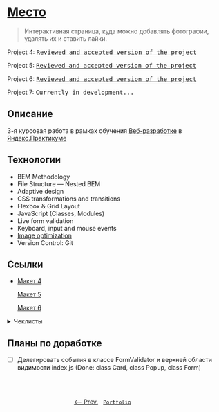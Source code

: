 # [Место](https://artginzburg.github.io/mesto/)

> Интерактивная страница, куда можно добавлять фотографии, удалять их и ставить лайки.

Project 4: <kbd>[Reviewed and accepted version of the project](https://github.com/artginzburg/mesto/tree/project-4_final)</kbd>

Project 5: <kbd>[Reviewed and accepted version of the project](https://github.com/artginzburg/mesto/tree/project-5_final)</kbd>

Project 6: <kbd>[Reviewed and accepted version of the project](https://github.com/artginzburg/mesto/tree/project-6_final)</kbd>

Project 7: <kbd>Currently in development...</kbd>

## Описание

3-я курсовая работа в рамках обучения [Веб-разработке](https://praktikum.yandex.ru/web/) в [Яндекс.Практикуме](https://praktikum.yandex.ru/)

## Технологии

- BEM Methodology
- File Structure — Nested BEM
- Adaptive design
- CSS transformations and transitions
- Flexbox & Grid Layout
- JavaScript (Classes, Modules)
- Live form validation
- Keyboard, input and mouse events
- [Image optimization](https://tinypng.com/)
- Version Control: Git

## Ссылки

- [Макет 4](https://www.figma.com/file/2cn9N9jSkmxD84oJik7xL7/JavaScript.-Sprint-4)

  [Макет 5](https://www.figma.com/file/bjyvbKKJN2naO0ucURl2Z0/JavaScript.-Sprint-5)

  [Макет 6](https://www.figma.com/file/kRVLKwYG3d1HGLvh7JFWRT/JavaScript.-Sprint-6)

<details>
  <summary>Чеклисты</summary>

  - [Чеклист 4](https://code.s3.yandex.net/web-developer/checklists/new-program/checklist-4/index.html)

    [Чеклист 5](https://code.s3.yandex.net/web-developer/checklists/new-program/checklist-5/index.html)

    [Чеклист 6](https://code.s3.yandex.net/web-developer/checklists/new-program/checklist-6/index.html)
    
    [Чеклист 7](https://code.s3.yandex.net/web-developer/checklists/new-program/checklist-7/index.html)
  
</details>

## Планы по доработке

- [ ] Делегировать события в классе FormValidator и верхней области видимости index.js (Done: class Card, class Popup, class Form)

<br>
<br>

<p align="center">
  <a href="https://github.com/artginzburg/russian-travel"><-- Prev.</a>
  &nbsp;
  <code><a href="https://github.com/artginzburg/yandex.praktikum-portfolio">Portfolio</a></code>
  &nbsp;
  <a>&nbsp;&nbsp;&nbsp;&nbsp;&nbsp;&nbsp;&nbsp;&nbsp;&nbsp;&nbsp;&nbsp;&nbsp;&nbsp;</a>
</p>
